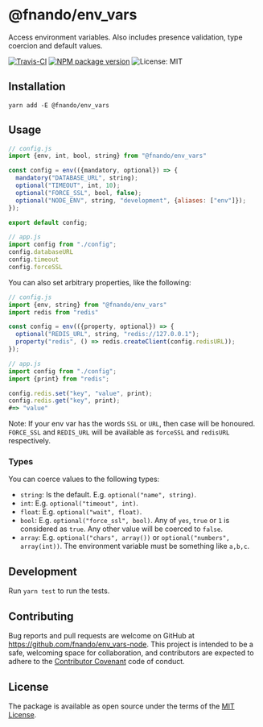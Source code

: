 # @fnando/env_vars

Access environment variables. Also includes presence validation, type coercion and default values.

[![Travis-CI](https://travis-ci.org/fnando/env_vars-node.svg)](https://travis-ci.org/fnando/env_vars-node)
[![NPM package version](https://img.shields.io/npm/v/@fnando/env_vars.svg)](https://www.npmjs.com/package/@fnando/env_vars)
![License: MIT](https://img.shields.io/npm/l/@fnando/env_vars.svg)

## Installation

```
yarn add -E @fnando/env_vars
```

## Usage

```js
// config.js
import {env, int, bool, string} from "@fnando/env_vars"

const config = env(({mandatory, optional}) => {
  mandatory("DATABASE_URL", string);
  optional("TIMEOUT", int, 10);
  optional("FORCE_SSL", bool, false);
  optional("NODE_ENV", string, "development", {aliases: ["env"]});
});

export default config;

// app.js
import config from "./config";
config.databaseURL
config.timeout
config.forceSSL
```

You can also set arbitrary properties, like the following:

```js
// config.js
import {env, string} from "@fnando/env_vars"
import redis from "redis"

const config = env(({property, optional}) => {
  optional("REDIS_URL", string, "redis://127.0.0.1");
  property("redis", () => redis.createClient(config.redisURL));
});

// app.js
import config from "./config";
import {print} from "redis";

config.redis.set("key", "value", print);
config.redis.get("key", print);
#=> "value"
```

Note: If your env var has the words `SSL` or `URL`, then case will be honoured. `FORCE_SSL` and `REDIS_URL` will be available as `forceSSL` and `redisURL` respectively.

### Types

You can coerce values to the following types:

- `string`: Is the default. E.g. `optional("name", string)`.
- `int`: E.g. `optional("timeout", int)`.
- `float`: E.g. `optional("wait", float)`.
- `bool`: E.g. `optional("force_ssl", bool)`. Any of `yes`, `true` or `1` is considered as `true`. Any other value will be coerced to `false`.
- `array`: E.g. `optional("chars", array())` or `optional("numbers", array(int))`. The environment variable must be something like `a,b,c`.

## Development

Run `yarn test` to run the tests.

## Contributing

Bug reports and pull requests are welcome on GitHub at https://github.com/fnando/env_vars-node. This project is intended to be a safe, welcoming space for collaboration, and contributors are expected to adhere to the [Contributor Covenant](contributor-covenant.org) code of conduct.

## License

The package is available as open source under the terms of the [MIT License](http://opensource.org/licenses/MIT).
